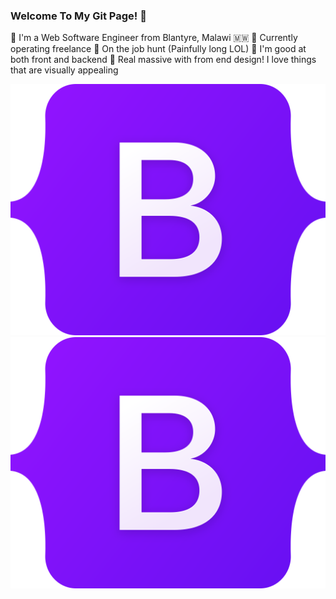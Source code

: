 ### Welcome To My Git Page! 👋

:large_blue_circle: I'm a Web Software Engineer from Blantyre, Malawi :malawi:
:large_blue_circle: Currently operating freelance
:large_blue_circle: On the job hunt (Painfully long LOL)
:large_blue_circle: I'm good at both front and backend
:large_blue_circle: Real massive with from end design! I love things that
are visually appealing

<picture><img src="/images/Bootstrap_logo.svg"></picture><picture><img src="/images/Bootstrap_logo.svg"></picture>
 

